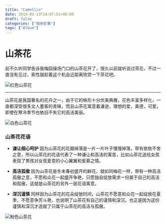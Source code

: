 ```yaml
---
title: "Camellia"
date: 2019-03-13T14:07:51+08:00
draft: false
categories: ["相册影集"]
tags: ["Album"]
---
```


# 山茶花

前不久听同学告诉我梅园操场门口的山茶花开了，很久以前就听说过茶花，不过一直没有见过，索性就趁着这个机会近距离欣赏一下茶花吧。

![红色山茶花](https://img.yeqiongzhou.top/shancha1.jpg)

---

山茶花是我国著名的花卉之一，由于它的株形十分优美典雅，花色丰富多样化，一直都深受很多文人墨客的青睐，而且山茶花寓意着谦逊，理想的爱，美德，可爱，即使在寒冷季节也依旧不失它的高洁美丽。

![白色山茶花](https://img.yeqiongzhou.top/shancha2.jpg)

### 山茶花花语

- **谦让细心呵护**
因为山茶花的花瓣掉落是一片一片叶子慢慢掉落，带有依依不舍之意，所以山茶花的花语代表了一种谦让和高洁的寓意，比如山茶花送给女孩表现了男孩对女孩爱意的小心翼翼和爱慕之情。

- **高洁孤傲**
因为山茶花是冬末春初盛开的鲜花，就如同梅花一样，带有一种高洁孤傲之意，不愿和众花一起盛开争艳，只愿独自绽放需求一份属于自己的高洁和孤傲，这就是山茶花的另外一层花语寓意。

- **深沉谨慎**
同样因为山茶花的花朵绽放时间，山茶花不愿意和众花一起绽放在夏季，不愿意争芳斗艳，也说明了山茶花有自己的谨慎和深沉，也正是因为这份谨慎和深沉才造就了只属于山茶花的高洁与孤傲。

![粉色山茶花](https://img.yeqiongzhou.top/shancha3.jpg)